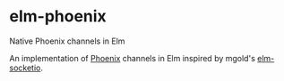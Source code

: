 # elm-phoenix
Native Phoenix channels in Elm

An implementation of [Phoenix](http://www.phoenixframework.org) channels in Elm inspired by mgold's [elm-socketio](https://github.com/mgold/elm-socketio).
